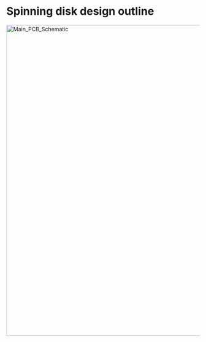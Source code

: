 # Spinning disk design outline
<img width="810" alt="Main_PCB_Schematic" src="https://user-images.githubusercontent.com/87417442/125635419-40fa07a6-8b29-4709-8277-2880b9885b8e.PNG">

